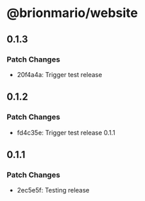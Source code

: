 # @brionmario/website

## 0.1.3

### Patch Changes

- 20f4a4a: Trigger test release

## 0.1.2

### Patch Changes

- fd4c35e: Trigger test release 0.1.1

## 0.1.1

### Patch Changes

- 2ec5e5f: Testing release
